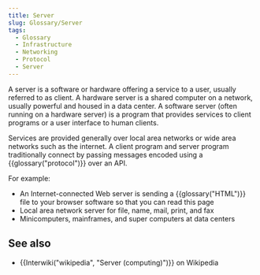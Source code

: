 ```yaml
---
title: Server
slug: Glossary/Server
tags:
  - Glossary
  - Infrastructure
  - Networking
  - Protocol
  - Server
---
```

A server is a software or hardware offering a service to a user, usually referred to as client.  A hardware server is a shared computer on a network, usually powerful and housed in a data center.  A software server (often running on a hardware server) is a program that provides services to client programs or a user interface to human clients.

Services are provided generally over local area networks or wide area networks such as the internet. A client program and server program traditionally connect by passing messages encoded using a {{glossary("protocol")}} over an API.

For example:

- An Internet-connected Web server is sending a {{glossary("HTML")}} file to your browser software so that you can read this page
- Local area network server for file, name, mail, print, and fax
- Minicomputers, mainframes, and super computers at data centers

## See also

- {{Interwiki("wikipedia", "Server (computing)")}} on Wikipedia
